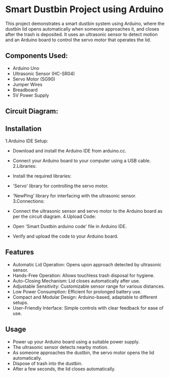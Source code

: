 
# Smart Dustbin Project using Arduino

This project demonstrates a smart dustbin system using Arduino, where the dustbin lid opens automatically when someone approaches it, and closes after the trash is deposited. It uses an ultrasonic sensor to detect motion and an Arduino board to control the servo motor that operates the lid.


## Components Used:
- Arduino Uno
- Ultrasonic Sensor (HC-SR04)
- Servo Motor (SG90)
- Jumper Wires
- Breadboard
- 5V Power Supply




## Circuit Diagram:



## Installation

1.Arduino IDE Setup:

- Download and install the Arduino IDE from arduino.cc.
- Connect your Arduino board to your computer using a USB cable.
2.Libraries:

- Install the required libraries:
- 'Servo' library for controlling the servo motor.
- 'NewPing' library for interfacing with the ultrasonic sensor.
3.Connections:

- Connect the ultrasonic sensor and servo motor to the Arduino board as per the circuit diagram.
4.Upload Code:

- Open 'Smart Dustbin arduino code' file in Arduino IDE.
- Verify and upload the code to your Arduino board.
    
## Features

- Automatic Lid Operation: Opens upon approach detected by ultrasonic sensor.
- Hands-Free Operation: Allows touchless trash disposal for hygiene.
- Auto-Closing Mechanism: Lid closes automatically after use.
- Adjustable Sensitivity: Customizable sensor range for various distances.
- Low Power Consumption: Efficient for prolonged battery use.
- Compact and Modular Design: Arduino-based, adaptable to different setups.
- User-Friendly Interface: Simple controls with clear feedback for ease of use.







## Usage
 - Power up your Arduino board using a suitable power supply.
- The ultrasonic sensor detects nearby motion.
- As someone approaches the dustbin, the servo motor opens the lid automatically.
- Dispose of trash into the dustbin.
- After a few seconds, the lid closes automatically.

